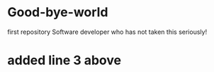 # Good-bye-world
first repository
Software developer who has not taken this seriously!
# added line 3 above 
